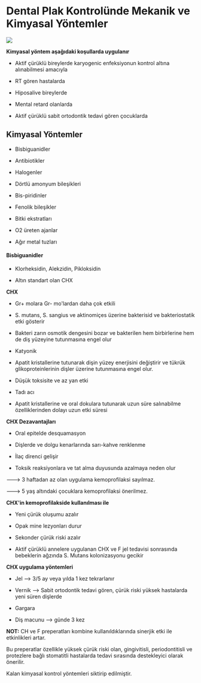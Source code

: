 # Dental Plak Kontrolünde Mekanik ve Kimyasal Yöntemler

![](/home/bt/.config/marktext/images/2022-05-26-19-43-33-image.png)

**Kimyasal yöntem aşağıdaki koşullarda uygulanır**

- Aktif çürüklü bireylerde karyogenic enfeksiyonun kontrol altına alınabilmesi amacıyla

- RT gören hastalarda

- Hiposalive bireylerde

- Mental retard olanlarda

- Aktif çürüklü sabit ortodontik tedavi gören çocuklarda

## Kimyasal Yöntemler

- Bisbiguanidler

- Antibiotikler

- Halogenler

- Dörtlü amonyum bileşikleri

- Bis-piridinler

- Fenolik bileşikler

- Bitki ekstratları

- O2 üreten ajanlar

- Ağır metal tuzları

#### Bisbiguanidler

- Klorheksidin, Alekzidin, Pikloksidin

- Altın standart olan CHX

**CHX**

- Gr+ molara Gr- mo'lardan daha çok etkili

- S. mutans, S. sangius ve aktinomiçes üzerine bakterisid ve bakteriostatik etki gösterir

- Bakteri zarın osmotik dengesini bozar ve bakterilen hem birbirlerine hem de diş yüzeyine tutunmasına engel olur

- Katyonik

- Apatit kristallerine tutunarak dişin yüzey enerjisini değiştirir ve tükrük glikoproteinlerinin dişler üzerine tutunmasına engel olur.

- Düşük toksisite ve az yan etki

- Tadı acı

- Apatit kristallerine ve oral dokulara tutunarak uzun süre salınabilme özelliklerinden dolayı uzun etki süresi

**CHX Dezavantajları**

- Oral epitelde desquamasyon

- Dişlerde ve dolgu kenarlarında sarı-kahve renklenme

- İlaç direnci gelişir

- Toksik reaksiyonlara ve tat alma duyusunda azalmaya neden olur

---> 3 haftadan az olan uygulama kemoprofilaksi sayılmaz.

---> 5 yaş altındaki çocuklara kemoprofilaksi önerilmez.

**CHX'in kemoprofilakside kullanılması ile**

- Yeni çürük oluşumu azalır

- Opak mine lezyonları durur

- Sekonder çürük riski azalır

- Aktif çürüklü annelere uygulanan CHX ve F jel tedavisi sonrasında bebeklerin ağzında S. Mutans kolonizasyonu gecikir

**CHX uygulama yöntemleri**

- Jel --> 3/5 ay veya yılda 1 kez tekrarlanır

- Vernik --> Sabit ortodontik tedavi gören, çürük riski yüksek hastalarda yeni süren dişlerde

- Gargara

- Diş macunu --> günde 3 kez

**NOT:** CH ve F preperatları kombine kullanıldıklarında sinerjik etki ile etkinlikleri artar.

Bu preperatlar özellikle yüksek çürük riski olan, gingivitisli, periodontitisli ve protezlere bağlı stomatitli hastalarda tedavi sırasında destekleyici olarak önerilir.

Kalan kimyasal kontrol yöntemleri siktirip edilmiştir.


